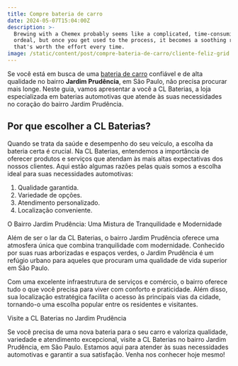 ```yaml
---
title: Compre bateria de carro
date: 2024-05-07T15:04:00Z
description: >-
  Brewing with a Chemex probably seems like a complicated, time-consuming
  ordeal, but once you get used to the process, it becomes a soothing ritual
  that's worth the effort every time.
image: /static/content/post/compre-bateria-de-carro/cliente-feliz-grid.webp
---
```

Se você está em busca de uma [bateria de carro]() confiável e de alta qualidade no bairro **Jardim Prudência**, em São Paulo, não precisa procurar mais longe. Neste guia, vamos apresentar a você a CL Baterias, a loja especializada em baterias automotivas que atende às suas necessidades no coração do bairro Jardim Prudência.

## Por que escolher a CL Baterias?

Quando se trata da saúde e desempenho do seu veículo, a escolha da bateria certa é crucial. Na CL Baterias, entendemos a importância de oferecer produtos e serviços que atendam às mais altas expectativas dos nossos clientes. Aqui estão algumas razões pelas quais somos a escolha ideal para suas necessidades automotivas:

1. Qualidade garantida.
2. Variedade de opções.
3. Atendimento personalizado.
4. Localização conveniente.

O Bairro Jardim Prudência: Uma Mistura de Tranquilidade e Modernidade

Além de ser o lar da CL Baterias, o bairro Jardim Prudência oferece uma atmosfera única que combina tranquilidade com modernidade. Conhecido por suas ruas arborizadas e espaços verdes, o Jardim Prudência é um refúgio urbano para aqueles que procuram uma qualidade de vida superior em São Paulo.

Com uma excelente infraestrutura de serviços e comércio, o bairro oferece tudo o que você precisa para viver com conforto e praticidade. Além disso, sua localização estratégica facilita o acesso às principais vias da cidade, tornando-o uma escolha popular entre os residentes e visitantes.

Visite a CL Baterias no Jardim Prudência

Se você precisa de uma nova bateria para o seu carro e valoriza qualidade, variedade e atendimento excepcional, visite a CL Baterias no bairro Jardim Prudência, em São Paulo. Estamos aqui para atender às suas necessidades automotivas e garantir a sua satisfação. Venha nos conhecer hoje mesmo!

&nbsp;
